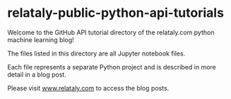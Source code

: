 # relataly-public-python-api-tutorials
Welcome to the GitHub API tutorial directory of the relataly.com python machine learning blog!

The files listed in this directory are all Jupyter notebook files. 

Each file represents a separate Python project and is described in more detail in a blog post. 

Please visit www.relataly.com to access the blog posts.
